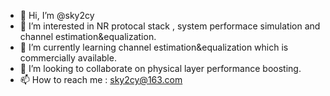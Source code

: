 - 👋 Hi, I’m @sky2cy
- 👀 I’m interested in NR protocal stack , system performace simulation and channel estimation&equalization.
- 🌱 I’m currently learning channel estimation&equalization which is commercially available.
- 💞️ I’m looking to collaborate on physical layer performance boosting.
- 📫 How to reach me :   sky2cy@163.com

<!---
sky2cy/sky2cy is a ✨ special ✨ repository because its `README.md` (this file) appears on your GitHub profile.
You can click the Preview link to take a look at your changes.
--->

